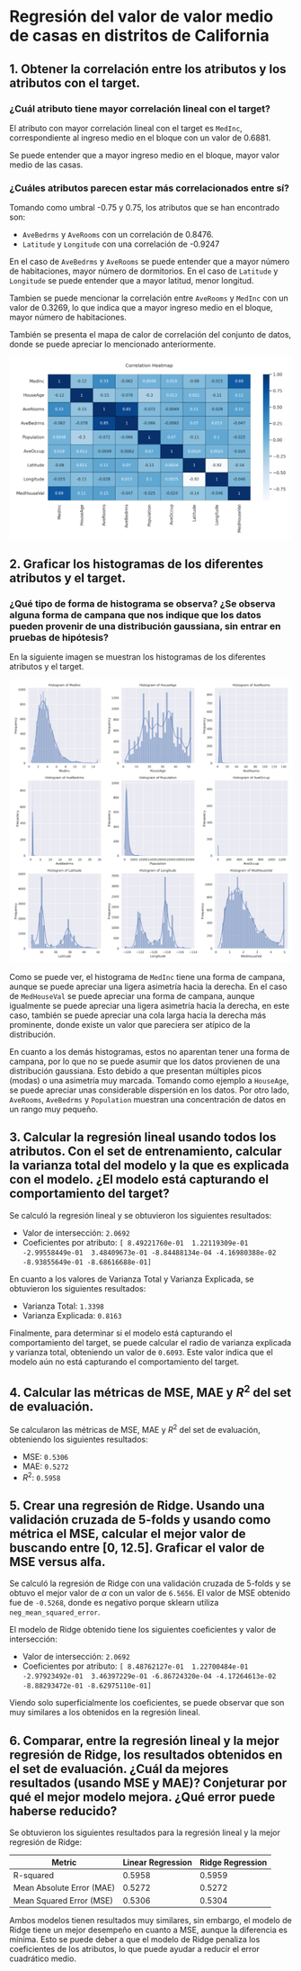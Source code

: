 # Regresión del valor de valor medio de casas en distritos de California

## 1. Obtener la correlación entre los atributos y los atributos con el target.

### ¿Cuál atributo tiene mayor correlación lineal con el target?

El atributo con mayor correlación lineal con el target es `MedInc`, correspondiente al ingreso medio en el bloque con un valor de 0.6881.

Se puede entender que a mayor ingreso medio en el bloque, mayor valor medio de las casas.

### ¿Cuáles atributos parecen estar más correlacionados entre sí?

Tomando como umbral -0.75 y 0.75, los atributos que se han encontrado son:

-   `AveBedrms` y `AveRooms` con un correlación de 0.8476.
-   `Latitude` y `Longitude` con una correlación de -0.9247

En el caso de `AveBedrms` y `AveRooms` se puede entender que a mayor número de habitaciones, mayor número de dormitorios. En el caso de `Latitude` y `Longitude` se puede entender que a mayor latitud, menor longitud.

Tambien se puede mencionar la correlación entre `AveRooms` y `MedInc` con un valor de 0.3269, lo que indica que a mayor ingreso medio en el bloque, mayor número de habitaciones.

También se presenta el mapa de calor de correlación del conjunto de datos, donde se puede apreciar lo mencionado anteriormente.

![Correlation Heatmap](images/correlation_heatmap.png)

## 2. Graficar los histogramas de los diferentes atributos y el target.

### ¿Qué tipo de forma de histograma se observa? ¿Se observa alguna forma de campana que nos indique que los datos pueden provenir de una distribución gaussiana, sin entrar en pruebas de hipótesis?

En la siguiente imagen se muestran los histogramas de los diferentes atributos y el target.

![Histograms](images/histograms.png)

Como se puede ver, el histograma de `MedInc` tiene una forma de campana, aunque se puede apreciar una ligera asimetría hacia la derecha. En el caso de `MedHouseVal` se puede apreciar una forma de campana, aunque igualmente se puede apreciar una ligera asimetría hacia la derecha, en este caso, también se puede apreciar una cola larga hacia la derecha más prominente, donde existe un valor que pareciera ser atípico de la distribución.

En cuanto a los demás histogramas, estos no aparentan tener una forma de campana, por lo que no se puede asumir que los datos provienen de una distribución gaussiana. Esto debido a que presentan múltiples picos (modas) o una asimetría muy marcada. Tomando como ejemplo a `HouseAge`, se puede apreciar unas considerable dispersión en los datos. Por otro lado, `AveRooms`, `AveBedrms` y `Population` muestran una concentración de datos en un rango muy pequeño.

## 3. Calcular la regresión lineal usando todos los atributos. Con el set de entrenamiento, calcular la varianza total del modelo y la que es explicada con el modelo. ¿El modelo está capturando el comportamiento del target?

Se calculó la regresión lineal y se obtuvieron los siguientes resultados:

-   Valor de intersección: `2.0692`
-   Coeficientes por atributo: `[ 8.49221760e-01  1.22119309e-01 -2.99558449e-01  3.48409673e-01 -8.84488134e-04 -4.16980388e-02 -8.93855649e-01 -8.68616688e-01]`

En cuanto a los valores de Varianza Total y Varianza Explicada, se obtuvieron los siguientes resultados:

-   Varianza Total: `1.3398`
-   Varianza Explicada: `0.8163`

Finalmente, para determinar si el modelo está capturando el comportamiento del target, se puede calcular el radio de varianza explicada y varianza total, obteniendo un valor de `0.6093`. Este valor indica que el modelo aún no está capturando el comportamiento del target.

## 4. Calcular las métricas de MSE, MAE y $R^2$ del set de evaluación.

Se calcularon las métricas de MSE, MAE y $R^2$ del set de evaluación, obteniendo los siguientes resultados:

-   MSE: `0.5306`
-   MAE: `0.5272`
-   $R^2$: `0.5958`

## 5. Crear una regresión de Ridge. Usando una validación cruzada de 5-folds y usando como métrica el MSE, calcular el mejor valor de buscando entre [0, 12.5]. Graficar el valor de MSE versus alfa.

Se calculó la regresión de Ridge con una validación cruzada de 5-folds y se obtuvo el mejor valor de $\alpha$ con un valor de `6.5656`. El valor de MSE obtenido fue de `-0.5268`, donde es negativo porque sklearn utiliza `neg_mean_squared_error`.

El modelo de Ridge obtenido tiene los siguientes coeficientes y valor de intersección:

-   Valor de intersección: `2.0692`
-   Coeficientes por atributo: `[ 8.48762127e-01  1.22700484e-01 -2.97923492e-01  3.46397229e-01 -6.86724320e-04 -4.17264613e-02 -8.88293472e-01 -8.62975110e-01]`

Viendo solo superficialmente los coeficientes, se puede observar que son muy similares a los obtenidos en la regresión lineal.

## 6. Comparar, entre la regresión lineal y la mejor regresión de Ridge, los resultados obtenidos en el set de evaluación. ¿Cuál da mejores resultados (usando MSE y MAE)? Conjeturar por qué el mejor modelo mejora. ¿Qué error puede haberse reducido?

Se obtuvieron los siguientes resultados para la regresión lineal y la mejor regresión de Ridge:

| Metric                    | Linear Regression | Ridge Regression |
| ------------------------- | ----------------- | ---------------- |
| R-squared                 | 0.5958            | 0.5959           |
| Mean Absolute Error (MAE) | 0.5272            | 0.5272           |
| Mean Squared Error (MSE)  | 0.5306            | 0.5304           |

Ambos modelos tienen resultados muy similares, sin embargo, el modelo de Ridge tiene un mejor desempeño en cuanto a MSE, aunque la diferencia es mínima. Esto se puede deber a que el modelo de Ridge penaliza los coeficientes de los atributos, lo que puede ayudar a reducir el error cuadrático medio.